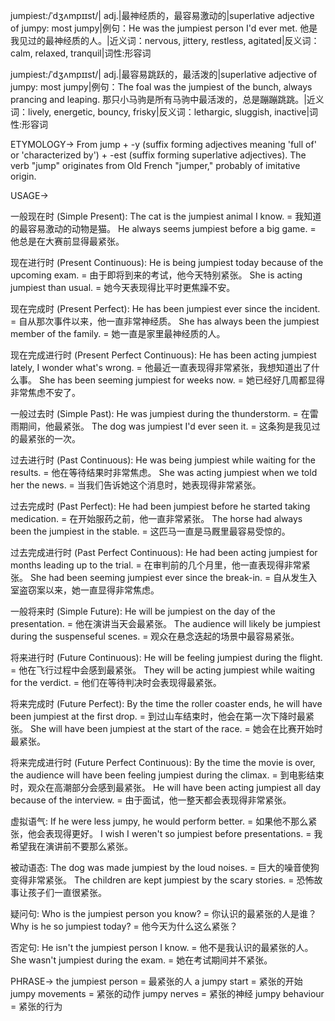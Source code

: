 jumpiest:/ˈdʒʌmpɪɪst/| adj.|最神经质的，最容易激动的|superlative adjective of jumpy: most jumpy|例句：He was the jumpiest person I'd ever met. 他是我见过的最神经质的人。|近义词：nervous, jittery, restless, agitated|反义词：calm, relaxed, tranquil|词性:形容词

jumpiest:/ˈdʒʌmpɪɪst/| adj.|最容易跳跃的，最活泼的|superlative adjective of jumpy: most jumpy|例句：The foal was the jumpiest of the bunch, always prancing and leaping. 那只小马驹是所有马驹中最活泼的，总是蹦蹦跳跳。|近义词：lively, energetic, bouncy, frisky|反义词：lethargic, sluggish, inactive|词性:形容词

ETYMOLOGY->
From jump + -y (suffix forming adjectives meaning 'full of' or 'characterized by') + -est (suffix forming superlative adjectives).  The verb "jump" originates from Old French "jumper," probably of imitative origin.


USAGE->

一般现在时 (Simple Present):
The cat is the jumpiest animal I know. = 我知道的最容易激动的动物是猫。
He always seems jumpiest before a big game.  = 他总是在大赛前显得最紧张。

现在进行时 (Present Continuous):
He is being jumpiest today because of the upcoming exam. = 由于即将到来的考试，他今天特别紧张。
She is acting jumpiest than usual. = 她今天表现得比平时更焦躁不安。

现在完成时 (Present Perfect):
He has been jumpiest ever since the incident. = 自从那次事件以来，他一直非常神经质。
She has always been the jumpiest member of the family. = 她一直是家里最神经质的人。

现在完成进行时 (Present Perfect Continuous):
He has been acting jumpiest lately, I wonder what's wrong. = 他最近一直表现得非常紧张，我想知道出了什么事。
She has been seeming jumpiest for weeks now. = 她已经好几周都显得非常焦虑不安了。

一般过去时 (Simple Past):
He was jumpiest during the thunderstorm. = 在雷雨期间，他最紧张。
The dog was jumpiest I'd ever seen it. = 这条狗是我见过的最紧张的一次。

过去进行时 (Past Continuous):
He was being jumpiest while waiting for the results. = 他在等待结果时非常焦虑。
She was acting jumpiest when we told her the news.  = 当我们告诉她这个消息时，她表现得非常紧张。


过去完成时 (Past Perfect):
He had been jumpiest before he started taking medication. = 在开始服药之前，他一直非常紧张。
The horse had always been the jumpiest in the stable. = 这匹马一直是马厩里最容易受惊的。

过去完成进行时 (Past Perfect Continuous):
He had been acting jumpiest for months leading up to the trial. = 在审判前的几个月里，他一直表现得非常紧张。
She had been seeming jumpiest ever since the break-in. = 自从发生入室盗窃案以来，她一直显得非常焦虑。

一般将来时 (Simple Future):
He will be jumpiest on the day of the presentation. = 他在演讲当天会最紧张。
The audience will likely be jumpiest during the suspenseful scenes. = 观众在悬念迭起的场景中最容易紧张。

将来进行时 (Future Continuous):
He will be feeling jumpiest during the flight. = 他在飞行过程中会感到最紧张。
They will be acting jumpiest while waiting for the verdict. = 他们在等待判决时会表现得最紧张。


将来完成时 (Future Perfect):
By the time the roller coaster ends, he will have been jumpiest at the first drop. = 到过山车结束时，他会在第一次下降时最紧张。
She will have been jumpiest at the start of the race. = 她会在比赛开始时最紧张。


将来完成进行时 (Future Perfect Continuous):
By the time the movie is over, the audience will have been feeling jumpiest during the climax. = 到电影结束时，观众在高潮部分会感到最紧张。
He will have been acting jumpiest all day because of the interview. = 由于面试，他一整天都会表现得非常紧张。

虚拟语气:
If he were less jumpy, he would perform better. = 如果他不那么紧张，他会表现得更好。
I wish I weren't so jumpiest before presentations. = 我希望我在演讲前不要那么紧张。

被动语态:
The dog was made jumpiest by the loud noises. = 巨大的噪音使狗变得非常紧张。
The children are kept jumpiest by the scary stories. = 恐怖故事让孩子们一直很紧张。

疑问句:
Who is the jumpiest person you know? = 你认识的最紧张的人是谁？
Why is he so jumpiest today? = 他今天为什么这么紧张？

否定句:
He isn't the jumpiest person I know. = 他不是我认识的最紧张的人。
She wasn't jumpiest during the exam. = 她在考试期间并不紧张。


PHRASE->
the jumpiest person = 最紧张的人
a jumpy start = 紧张的开始
jumpy movements = 紧张的动作
jumpy nerves = 紧张的神经
jumpy behaviour = 紧张的行为


